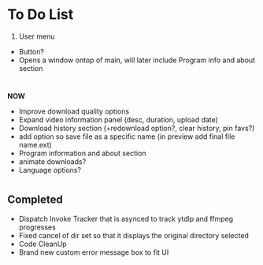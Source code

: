 # To Do List
1. User menu
- Button?
- Opens a window ontop of main, will later include Program info and about section

#
**NOW**
- Improve download quality options
- Expand video information panel (desc, duration, upload date)
- Download history section (+redownload option?, clear history, pin favs?)
- add option so save file as a specific name (in preview add final file name.ext)
- Program information and about section
- animate downloads?
- Language options?
#
## Completed
- Dispatch Invoke Tracker that is asynced to track ytdlp and ffmpeg progresses
- Fixed cancel of dir set so that it displays the original directory selected
- Code CleanUp
- Brand new custom error message box to fit UI